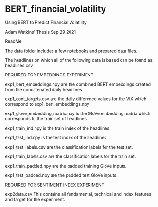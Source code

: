 # BERT_financial_volatility
Using BERT to Predict Financial Volatility

Adam Watkins' Thesis Sep 29 2021 

ReadMe

The data folder includes a few notebooks and prepared data files.

The headlines on which all of the following data is based can be found as:
headlines.csv


REQUIRED FOR EMBEDDINGS EXPERIMENT

exp1_bert_embeddings.npy
are the combined BERT embeddings created from the concatenated daily headlines

exp1_cont_targets.csv
are the daily difference values for the VIX which correspond to exp1_bert_embeddings.npy

exp1_glove_embedding_matrix.npy
is the GloVe embedding matrix which corresponds to the train set of headlines

exp1_train_ind.npy
is the train index of the headlines

exp1_test_ind.npy
is the test index of the headlines

exp1_test_labels.csv
are the classification labels for the test set.

exp1_train_labels.csv
are the classification labels for the train set.

exp1_train_padded.npy
are the padded training GloVe inputs. 

exp1_test_padded.npy
are the padded test GloVe inputs. 



REQUIRED FOR SENTIMENT INDEX EXPERIMENT

exp2data.csv
This contains all fundamental, technical and index features and target for the experiment.

